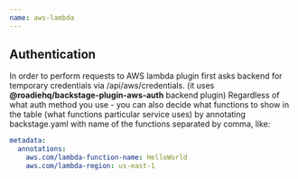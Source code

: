```yaml
---
name: aws-lambda
---
```


## Authentication

In order to perform requests to AWS lambda plugin first asks backend for temporary credentials via /api/aws/credentials.
(it uses **@roadiehq/backstage-plugin-aws-auth** backend plugin)
Regardless of what auth method you use - you can also decide what functions to show in the table
(what functions particular service uses) by annotating backstage.yaml with name of the functions separated by comma, like:

```yaml
metadata:
  annotations:
    aws.com/lambda-function-name: HelloWorld
    aws.com/lambda-region: us-east-1
```
